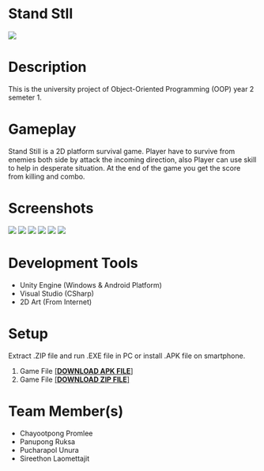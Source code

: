 # Stand Stll
![](https://i.imgur.com/QBbw72r.png)
# Description
This is the university project of Object-Oriented Programming (OOP) year 2 semeter 1.

# Gameplay
Stand Still is a 2D platform survival game. Player have to survive from enemies both side by attack the incoming direction, also Player can use skill to help in desperate situation. At the end of the game you get the score from killing and combo.

# Screenshots
![](https://i.imgur.com/KyGCm9F.png)
![](https://i.imgur.com/5IlogXV.png)
![](https://i.imgur.com/yxsCc3Q.png)
![](https://i.imgur.com/j56bPCq.png)
![](https://i.imgur.com/hWvw1MD.png)
![](https://i.imgur.com/aSjdGjs.png)

# Development Tools
- Unity Engine (Windows & Android Platform)
- Visual Studio (CSharp)
- 2D Art (From Internet)

# Setup
Extract .ZIP file and run .EXE file in PC or install .APK file on smartphone.

1. Game File <a href="https://1drv.ms/u/s!Ai9z8mPSceQOoSvUV7OoVtltjFKf?e=TBDR77">[**DOWNLOAD APK FILE**]</a> 
2. Game File <a href="https://1drv.ms/u/s!Ai9z8mPSceQOoSn0olPCXaITiMCj?e=TGQ3lX">[**DOWNLOAD ZIP FILE**]</a>

# Team Member(s)
- Chayootpong Promlee
- Panupong Ruksa
- Pucharapol Unura
- Sireethon Laomettajit

